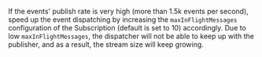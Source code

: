 If the events' publish rate is very high (more than 1.5k events per second), speed up the event dispatching by increasing the `maxInFlightMessages` configuration of the Subscription (default is set to 10) accordingly. Due to low `maxInFlightMessages`, the dispatcher will not be able to keep up with the publisher, and as a result, the stream size will keep growing.  